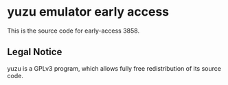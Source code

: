yuzu emulator early access
=============

This is the source code for early-access 3858.

## Legal Notice

yuzu is a GPLv3 program, which allows fully free redistribution of its source code.